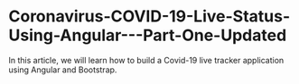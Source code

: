 # Coronavirus-COVID-19-Live-Status-Using-Angular---Part-One-Updated
In this article, we will learn how to build a Covid-19 live tracker application using Angular and Bootstrap.
